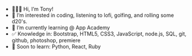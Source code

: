 - 👨🏻‍💻 Hi, I’m Tony!
- 🐲 I’m interested in coding, listening to lofi, golfing, and rolling some d20's.
- 🌱 I’m currently learning @ App Academy
- ✅  Knowledge in: Bootstrap, HTML5, CSS3, JavaScript, node.js, SQL, git, github, photoshop, premiere 
- 💾  Soon to learn: Python, React, Ruby
